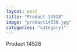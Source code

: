 ```yaml
---
layout: post
title: "Product 14528"
image: "product14528.jpg"
categories: "category1"
---
```

Product 14528
